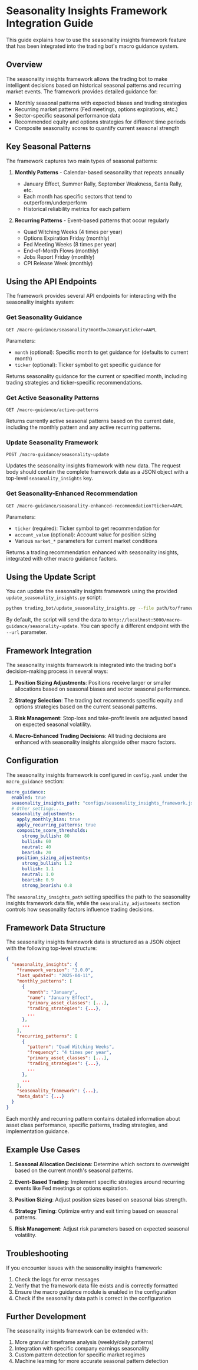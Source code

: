 # Seasonality Insights Framework Integration Guide

This guide explains how to use the seasonality insights framework feature that has been integrated into the trading bot's macro guidance system.

## Overview

The seasonality insights framework allows the trading bot to make intelligent decisions based on historical seasonal patterns and recurring market events. The framework provides detailed guidance for:

- Monthly seasonal patterns with expected biases and trading strategies
- Recurring market patterns (Fed meetings, options expirations, etc.)
- Sector-specific seasonal performance data
- Recommended equity and options strategies for different time periods
- Composite seasonality scores to quantify current seasonal strength

## Key Seasonal Patterns

The framework captures two main types of seasonal patterns:

1. **Monthly Patterns** - Calendar-based seasonality that repeats annually
   - January Effect, Summer Rally, September Weakness, Santa Rally, etc.
   - Each month has specific sectors that tend to outperform/underperform
   - Historical reliability metrics for each pattern

2. **Recurring Patterns** - Event-based patterns that occur regularly
   - Quad Witching Weeks (4 times per year)
   - Options Expiration Friday (monthly)
   - Fed Meeting Weeks (8 times per year)
   - End-of-Month Flows (monthly)
   - Jobs Report Friday (monthly)
   - CPI Release Week (monthly)

## Using the API Endpoints

The framework provides several API endpoints for interacting with the seasonality insights system:

### Get Seasonality Guidance

```
GET /macro-guidance/seasonality?month=January&ticker=AAPL
```

Parameters:
- `month` (optional): Specific month to get guidance for (defaults to current month)
- `ticker` (optional): Ticker symbol to get specific guidance for

Returns seasonality guidance for the current or specified month, including trading strategies and ticker-specific recommendations.

### Get Active Seasonality Patterns

```
GET /macro-guidance/active-patterns
```

Returns currently active seasonal patterns based on the current date, including the monthly pattern and any active recurring patterns.

### Update Seasonality Framework

```
POST /macro-guidance/seasonality-update
```

Updates the seasonality insights framework with new data. The request body should contain the complete framework data as a JSON object with a top-level `seasonality_insights` key.

### Get Seasonality-Enhanced Recommendation

```
GET /macro-guidance/seasonality-enhanced-recommendation?ticker=AAPL
```

Parameters:
- `ticker` (required): Ticker symbol to get recommendation for
- `account_value` (optional): Account value for position sizing
- Various `market_*` parameters for current market conditions

Returns a trading recommendation enhanced with seasonality insights, integrated with other macro guidance factors.

## Using the Update Script

You can update the seasonality insights framework using the provided `update_seasonality_insights.py` script:

```bash
python trading_bot/update_seasonality_insights.py --file path/to/framework.json
```

By default, the script will send the data to `http://localhost:5000/macro-guidance/seasonality-update`. You can specify a different endpoint with the `--url` parameter.

## Framework Integration

The seasonality insights framework is integrated into the trading bot's decision-making process in several ways:

1. **Position Sizing Adjustments**: Positions receive larger or smaller allocations based on seasonal biases and sector seasonal performance.

2. **Strategy Selection**: The trading bot recommends specific equity and options strategies based on the current seasonal patterns.

3. **Risk Management**: Stop-loss and take-profit levels are adjusted based on expected seasonal volatility.

4. **Macro-Enhanced Trading Decisions**: All trading decisions are enhanced with seasonality insights alongside other macro factors.

## Configuration

The seasonality insights framework is configured in `config.yaml` under the `macro_guidance` section:

```yaml
macro_guidance:
  enabled: true
  seasonality_insights_path: "configs/seasonality_insights_framework.json"
  # Other settings...
  seasonality_adjustments:
    apply_monthly_bias: true
    apply_recurring_patterns: true
    composite_score_thresholds:
      strong_bullish: 80
      bullish: 60
      neutral: 40
      bearish: 20
    position_sizing_adjustments:
      strong_bullish: 1.2
      bullish: 1.1
      neutral: 1.0
      bearish: 0.9
      strong_bearish: 0.8
```

The `seasonality_insights_path` setting specifies the path to the seasonality insights framework data file, while the `seasonality_adjustments` section controls how seasonality factors influence trading decisions.

## Framework Data Structure

The seasonality insights framework data is structured as a JSON object with the following top-level structure:

```json
{
  "seasonality_insights": {
    "framework_version": "3.0.0",
    "last_updated": "2025-04-11",
    "monthly_patterns": [
      {
        "month": "January",
        "name": "January Effect",
        "primary_asset_classes": [...],
        "trading_strategies": {...},
        ...
      },
      ...
    ],
    "recurring_patterns": [
      {
        "pattern": "Quad Witching Weeks",
        "frequency": "4 times per year",
        "primary_asset_classes": [...],
        "trading_strategies": {...},
        ...
      },
      ...
    ],
    "seasonality_framework": {...},
    "meta_data": {...}
  }
}
```

Each monthly and recurring pattern contains detailed information about asset class performance, specific patterns, trading strategies, and implementation guidance.

## Example Use Cases

1. **Seasonal Allocation Decisions**: Determine which sectors to overweight based on the current month's seasonal patterns.

2. **Event-Based Trading**: Implement specific strategies around recurring events like Fed meetings or options expiration.

3. **Position Sizing**: Adjust position sizes based on seasonal bias strength.

4. **Strategy Timing**: Optimize entry and exit timing based on seasonal patterns.

5. **Risk Management**: Adjust risk parameters based on expected seasonal volatility.

## Troubleshooting

If you encounter issues with the seasonality insights framework:

1. Check the logs for error messages
2. Verify that the framework data file exists and is correctly formatted
3. Ensure the macro guidance module is enabled in the configuration
4. Check if the seasonality data path is correct in the configuration

## Further Development

The seasonality insights framework can be extended with:

1. More granular timeframe analysis (weekly/daily patterns)
2. Integration with specific company earnings seasonality
3. Custom pattern detection for specific market regimes
4. Machine learning for more accurate seasonal pattern detection 
